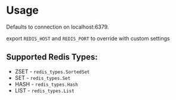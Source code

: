 # Usage

Defaults to connection on localhost:6379.

export 
`REDIS_HOST` and `REDIS_PORT` to override with custom settings


## Supported Redis Types:

* ZSET - `redis_types.SortedSet`
* SET - `redis_types.Set`
* HASH - `redis_types.Hash`
* LIST - `redis_types.List`
